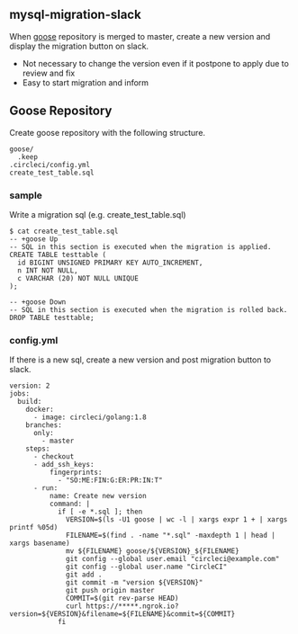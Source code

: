 ## mysql-migration-slack 

When [goose](https://github.com/pressly/goose) repository is merged to master, create a new version and display the migration button on slack.

- Not necessary to change the version even if it postpone to apply due to review and fix
- Easy to start migration and inform

## Goose Repository

Create goose repository with the following structure.

```
goose/
  .keep
.circleci/config.yml
create_test_table.sql
```

### sample

Write a migration sql (e.g. create_test_table.sql)

```
$ cat create_test_table.sql
-- +goose Up
-- SQL in this section is executed when the migration is applied.
CREATE TABLE testtable (
  id BIGINT UNSIGNED PRIMARY KEY AUTO_INCREMENT,
  n INT NOT NULL,
  c VARCHAR (20) NOT NULL UNIQUE
);

-- +goose Down
-- SQL in this section is executed when the migration is rolled back.
DROP TABLE testtable;
```

### config.yml

If there is a new sql, create a new version and post migration button to slack.

```
version: 2
jobs:
  build:
    docker:
      - image: circleci/golang:1.8
    branches:
      only:
        - master
    steps:
      - checkout
      - add_ssh_keys:
          fingerprints:
            - "SO:ME:FIN:G:ER:PR:IN:T"
      - run:
          name: Create new version
          command: |
            if [ -e *.sql ]; then
              VERSION=$(ls -U1 goose | wc -l | xargs expr 1 + | xargs printf %05d)
              FILENAME=$(find . -name "*.sql" -maxdepth 1 | head | xargs basename)
              mv ${FILENAME} goose/${VERSION}_${FILENAME}
              git config --global user.email "circleci@example.com"
              git config --global user.name "CircleCI"
              git add .
              git commit -m "version ${VERSION}"
              git push origin master
              COMMIT=$(git rev-parse HEAD)
              curl https://*****.ngrok.io?version=${VERSION}&filename=${FILENAME}&commit=${COMMIT}
            fi
```
